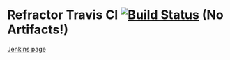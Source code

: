 # Refractor Travis CI [![Build Status](https://app.travis-ci.com/TheBozzz34/Refractor.svg?token=rtb9PnBp8uQuganvKkgy&branch=master)](https://app.travis-ci.com/TheBozzz34/Refractor) (No Artifacts!)

  [Jenkins page](https://35.222.46.52/job/Refractor-Plugin/)

